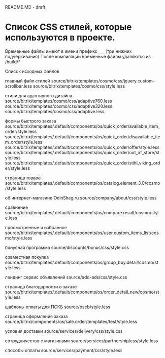 README.MD - draft

# Список CSS стилей, которые используются в проекте.

Временные файлы имеют в имени префикс ___ (три нижних подчеркивания)
После компиляции временные файлы удаляются из /build/*

Список исходных файлов

главный файл стилей
source/bitrix/templates/cosmo/css/jquery.custom-scrollbar.less
source/bitrix/templates/cosmo/css/style.less

стили для адаптивного дизайна
source/bitrix/templates/cosmo/css/adaptive760.less
source/bitrix/templates/cosmo/css/adaptive320.less
source/bitrix/templates/cosmo/css/adaptive.less

формы быстрого заказа
source/bitrix/templates/.default/components/os/quick_order/available_item_order/style.less
source/bitrix/templates/.default/components/os/quick_order/disavailable_item_order/style.less
source/bitrix/templates/.default/components/os/quick_order/offer/style.less
source/bitrix/templates/.default/components/os/quick_order/out_of_store/style.less
source/bitrix/templates/.default/components/os/quick_order/stihl_viking_order/style.less

страница товара
source/bitrix/templates/.default/components/os/catalog.element_3.0/cosmo/style.less

об интернет-магазине OdinShag.ru
source/company/about/css/style.less

сравнение
source/bitrix/templates/.default/components/os/compare.result/cosmo/style.less

просмотренные и избранное
source/bitrix/templates/.default/components/os/user.custom_items_list/cosmo/style.less

бонусная программа
source/discounts/bonus/css/style.css

совместная покупка
source/bitrix/templates/.default/components/os/group_buy.detail/cosmo/style.less

лендинг сервис объявлений
source/add-ads/css/style.css

страница благодарности о заказе
source/bitrix/templates/.default/components/os/order_detail_new/cosmo/style.less

шаблоны оплаты для ПСКБ
source/pscb/style.less

страница оформления заказа
source/bitrix/components/os/sale.order/templates/test/style.less

условия доставки
source/services/delivery/css/style.css

сотрудничество с магазинами
source/services/partnership/css/style.less

способы оплаты
source/services/payment/css/style.less